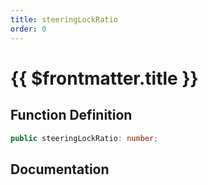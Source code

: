 ```yaml
---
title: steeringLockRatio
order: 0
---
```


# {{ $frontmatter.title }}

## Function Definition

```ts
public steeringLockRatio: number;
```

## Documentation

<!--@include: ./parts/steeringLockRatio.md-->
